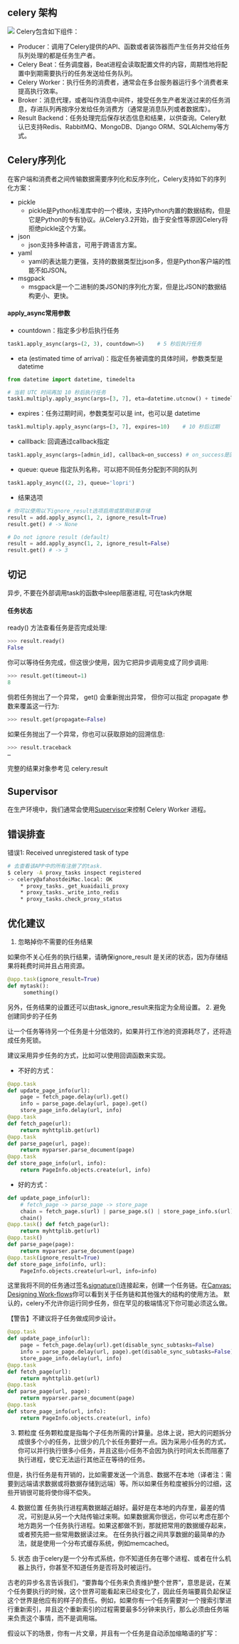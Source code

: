## celery 架构
![](./images/111.png)
Celery包含如下组件：

- Producer：调用了Celery提供的API、函数或者装饰器而产生任务并交给任务队列处理的都是任务生产者。
- Celery Beat：任务调度器，Beat进程会读取配置文件的内容，周期性地将配置中到期需要执行的任务发送给任务队列。
- Celery Worker：执行任务的消费者，通常会在多台服务器运行多个消费者来提高执行效率。
- Broker：消息代理，或者叫作消息中间件，接受任务生产者发送过来的任务消息，存进队列再按序分发给任务消费方（通常是消息队列或者数据库）。
- Result Backend：任务处理完后保存状态信息和结果，以供查询。Celery默认已支持Redis、RabbitMQ、MongoDB、Django ORM、SQLAlchemy等方式。

## Celery序列化
在客户端和消费者之间传输数据需要序列化和反序列化，Celery支持如下的序列化方案：

- pickle
    - pickle是Python标准库中的一个模块，支持Python内置的数据结构，但是它是Python的专有协议。从Celery3.2开始，由于安全性等原因Celery将拒绝pickle这个方案。
- json
    - json支持多种语言，可用于跨语言方案。
- yaml
    - yaml的表达能力更强，支持的数据类型比json多，但是Python客户端的性能不如JSON。
- msgpack
    - msgpack是一个二进制的类JSON的序列化方案，但是比JSON的数据结构更小、更快。

#### apply_async常用参数
- countdown：指定多少秒后执行任务
```python
task1.apply_async(args=(2, 3), countdown=5)    # 5 秒后执行任务
```
- eta (estimated time of arrival)：指定任务被调度的具体时间，参数类型是 datetime
```python
from datetime import datetime, timedelta

# 当前 UTC 时间再加 10 秒后执行任务
task1.multiply.apply_async(args=[3, 7], eta=datetime.utcnow() + timedelta(seconds=10))
```
- expires：任务过期时间，参数类型可以是 int，也可以是 datetime
```python
task1.multiply.apply_async(args=[3, 7], expires=10)    # 10 秒后过期
```
- calllback: 回调通过callback指定
```python
task1.apply_async(args=[admin_id], callback=on_success) # on_success是回调函数, 但是回调函数参数唯一，只为response, 访问方法: response.result
```
- queue: queue 指定队列名称，可以把不同任务分配到不同的队列
```python
task1.apply_async((2, 2), queue='lopri')
```
- 结果选项
```python
# 你可以使用以下ignore_result选项启用或禁用结果存储
result = add.apply_async(1, 2, ignore_result=True)
result.get() # -> None

# Do not ignore result (default)
result = add.apply_async(1, 2, ignore_result=False)
result.get() # -> 3
```

## 切记
异步, 不要在外部调用task的函数中sleep阻塞进程, 可在task内休眠

#### 任务状态
ready() 方法查看任务是否完成处理:
```python
>>> result.ready()
False
```
你可以等待任务完成，但这很少使用，因为它把异步调用变成了同步调用:
```python
>>> result.get(timeout=1)
8
```
倘若任务抛出了一个异常， get() 会重新抛出异常， 但你可以指定 propagate 参数来覆盖这一行为:
```python
>>> result.get(propagate=False)
```
如果任务抛出了一个异常，你也可以获取原始的回溯信息:
```python
>>> result.traceback
…
```
完整的结果对象参考见 celery.result 

## Supervisor
在生产环境中，我们通常会使用[Supervisor](http://supervisord.org/)来控制 Celery Worker 进程。

## 错误排查
错误1: Received unregistered task of type 
```bash
# 去查看该APP中的所有注册了的task.
$ celery -A proxy_tasks inspect registered
-> celery@afahostdeiMac.local: OK
    * proxy_tasks._get_kuaidaili_proxy
    * proxy_tasks._write_into_redis
    * proxy_tasks.check_proxy_status
```

## 优化建议
1. 忽略掉你不需要的任务结果

如果你不关心任务的执行结果，请确保ignore_result
是关闭的状态，因为存储结果将耗费时间并且占用资源。
```python
@app.task(ignore_result=True) 
def mytask():
     something()
```
另外，任务结果的设置还可以由task_ignore_result来指定为全局设置。
2. 避免创建同步的子任务

让一个任务等待另一个任务是十分低效的，如果并行工作池的资源耗尽了，还将造成任务死锁。

建议采用异步任务的方式，比如可以使用回调函数来实现。
- 不好的方式：
```python
@app.task 
def update_page_info(url):
    page = fetch_page.delay(url).get()
    info = parse_page.delay(url, page).get()
    store_page_info.delay(url, info)
@app.task 
def fetch_page(url):
    return myhttplib.get(url)
@app.task 
def parse_page(url, page):
    return myparser.parse_document(page)
@app.task 
def store_page_info(url, info):
    return PageInfo.objects.create(url, info)
```
- 好的方式：
```python
def update_page_info(url):
    # fetch_page -> parse_page -> store_page
    chain = fetch_page.s(url) | parse_page.s() | store_page_info.s(url)
    chain() 
@app.task() def fetch_page(url):
    return myhttplib.get(url)
@app.task() 
def parse_page(page):
    return myparser.parse_document(page)
@app.task(ignore_result=True)
def store_page_info(info, url):
    PageInfo.objects.create(url=url, info=info)
```
这里我将不同的任务通过签名[signature()](http://docs.celeryproject.org/en/master/reference/celery.html#celery.signature)连接起来，创建一个任务链。在[Canvas: Designing Work-flows](http://docs.celeryproject.org/en/master/getting-started/next-steps.html#designing-workflows)你可以看到关于任务链和其他强大的结构的使用方法。
默认的，celery不允许你运行同步任务，但在罕见的极端情况下你可能必须这么做。

【警告】不建议将子任务做成同步设计。
```python
@app.task 
def update_page_info(url):
    page = fetch_page.delay(url).get(disable_sync_subtasks=False)
    info = parse_page.delay(url, page).get(disable_sync_subtasks=False)
    store_page_info.delay(url, info)
@app.task 
def fetch_page(url):
    return myhttplib.get(url)
@app.task 
def parse_page(url, page):
    return myparser.parse_document(page)
@app.task 
def store_page_info(url, info):
    return PageInfo.objects.create(url, info)
```
3. 颗粒度
任务颗粒度是指每个子任务所需的计算量。总体上说，把大的问题拆分成很多个小的任务，比很少的几个长任务要好一点。因为采用小任务的方式，你可以并行执行很多小任务，并且这些小任务不会因为执行时间太长而阻塞了执行进程，使它无法运行其他正在等待的任务。

但是，执行任务是有开销的，比如需要发送一个消息、数据不在本地（译者注：需要到远端请求数据或将数据存储到远端）等。所以如果任务粒度被拆分的过细，这些开销很可能将使你得不偿失。

4. 数据位置
任务执行进程离数据越近越好。最好是在本地的内存里，最差的情况，可别是从另一个大陆传输过来啊。如果数据离你很远，你可以考虑在那个地方跑另一个任务执行进程。如果这都做不到，那就把常用的数据缓存起来，或者预先把一些常用数据读过来。
在任务执行器之间共享数据的最简单的办法，就是使用一个分布式缓存系统，例如memcached。

5. 状态
由于celery是一个分布式系统，你不知道任务在哪个进程、或者在什么机器上执行，你甚至不知道任务是否将及时被运行。

古老的异步名言告诉我们，“要靠每个任务来负责维护整个世界”，意思是说，在某个任务要执行的时候，这个世界可能看起来已经变化了，因此任务端要肩负起保证这个世界是他应有的样子的责任。例如，如果你有一个任务需要对一个搜索引擎进行重新索引，并且这个重新索引的过程需要最多5分钟来执行，那么必须由任务端来负责这个事情，而不是调用端。

假设以下的场景，你有一片文章，并且有一个任务是自动添加缩略语的扩写：
